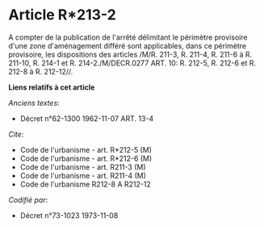 # Article R*213-2

A compter de la publication de l'arrêté délimitant le périmètre provisoire d'une zone d'aménagement différé sont applicables,
dans ce périmètre provisoire, les dispositions des articles /M/R. 211-3, R. 211-4, R. 211-6 à R. 211-10, R. 214-1 et R.
214-2./M/DECR.0277 ART. 10: R. 212-5, R. 212-6 et R. 212-8 à R. 212-12//.

**Liens relatifs à cet article**

_Anciens textes_:

  - Décret n°62-1300 1962-11-07 ART. 13-4

_Cite_:

  - Code de l'urbanisme - art. R*212-5 (M)
  - Code de l'urbanisme - art. R*212-6 (M)
  - Code de l'urbanisme - art. R211-3 (M)
  - Code de l'urbanisme - art. R211-4 (M)
  - Code de l'urbanisme R212-8 A R212-12

_Codifié par_:

  - Décret n°73-1023 1973-11-08
